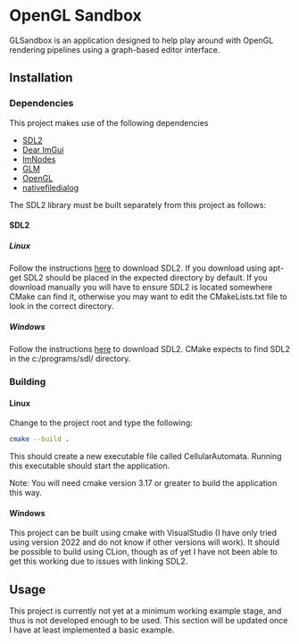 # OpenGL Sandbox

GLSandbox is an application designed to help play around with OpenGL rendering
pipelines using a graph-based editor interface.

## Installation

### Dependencies

This project makes use of the following dependencies

- [SDL2](https://www.libsdl.org/)
- [Dear ImGui](https://github.com/ocornut/imgui)
- [ImNodes](https://github.com/Nelarius/imnodes)
- [GLM](https://github.com/g-truc/glm)
- [OpenGL](https://www.khronos.org/opengl/)
- [nativefiledialog](https://github.com/mlabbe/nativefiledialog)

The SDL2 library must be built separately from this project as follows:

#### SDL2

##### Linux

Follow the instructions
[here](https://lazyfoo.net/tutorials/SDL/01_hello_SDL/linux/index.php) to
download SDL2. If you download using apt-get SDL2 should be placed in the
expected directory by default. If you download manually you will have to ensure
SDL2 is located somewhere CMake can find it, otherwise you may want to edit the
CMakeLists.txt file to look in the correct directory.

##### Windows

Follow the instructions
[here](https://lazyfoo.net/tutorials/SDL/01_hello_SDL/linux/index.php) to
download SDL2. CMake expects to find SDL2 in the c:/programs/sdl/ directory.

### Building

#### Linux

Change to the project root and type the following:

```bash
cmake --build .
```

This should create a new executable file called CellularAutomata. Running this
executable should start the application.

Note: You will need cmake version 3.17 or greater to build the application this
way.

#### Windows

This project can be built using cmake with VisualStudio (I have only tried using
version 2022 and do not know if other versions will work). It should be possible
to build using CLion, though as of yet I have not been able to get this working
due to issues with linking SDL2.

## Usage

This project is currently not yet at a minimum working example stage, and thus
is not developed enough to be used. This section will be updated once I have
at least implemented a basic example.
